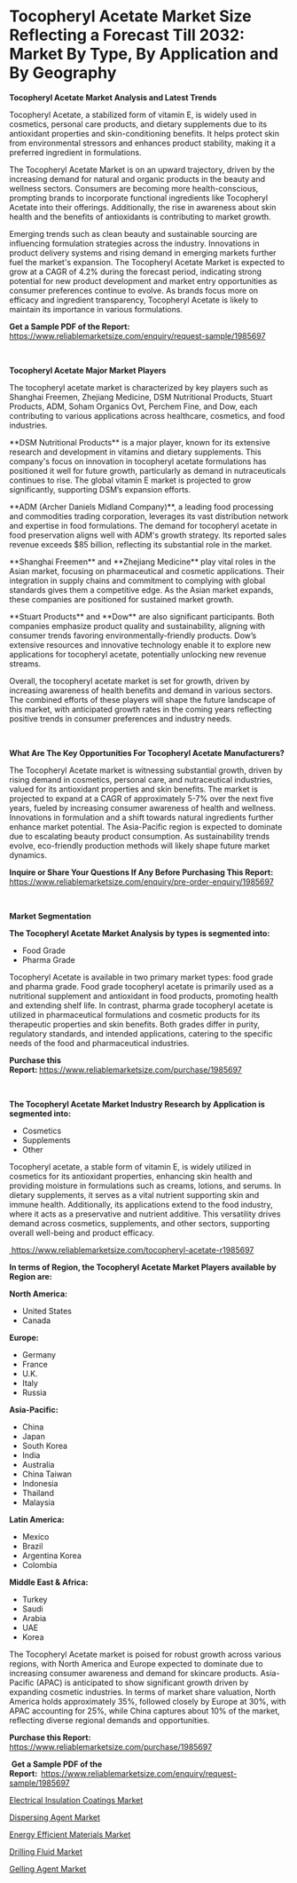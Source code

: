 <p><h1>Tocopheryl Acetate Market Size Reflecting a Forecast Till 2032: Market By Type, By Application and By Geography</h1></p><p><strong>Tocopheryl Acetate Market Analysis and Latest Trends</strong></p>
<p><p>Tocopheryl Acetate, a stabilized form of vitamin E, is widely used in cosmetics, personal care products, and dietary supplements due to its antioxidant properties and skin-conditioning benefits. It helps protect skin from environmental stressors and enhances product stability, making it a preferred ingredient in formulations.</p><p>The Tocopheryl Acetate Market is on an upward trajectory, driven by the increasing demand for natural and organic products in the beauty and wellness sectors. Consumers are becoming more health-conscious, prompting brands to incorporate functional ingredients like Tocopheryl Acetate into their offerings. Additionally, the rise in awareness about skin health and the benefits of antioxidants is contributing to market growth.</p><p>Emerging trends such as clean beauty and sustainable sourcing are influencing formulation strategies across the industry. Innovations in product delivery systems and rising demand in emerging markets further fuel the market's expansion. The Tocopheryl Acetate Market is expected to grow at a CAGR of 4.2% during the forecast period, indicating strong potential for new product development and market entry opportunities as consumer preferences continue to evolve. As brands focus more on efficacy and ingredient transparency, Tocopheryl Acetate is likely to maintain its importance in various formulations.</p></p>
<p><strong>Get a Sample PDF of the Report:&nbsp;</strong> <a href="https://www.reliablemarketsize.com/enquiry/request-sample/1985697?utm_campaign=1998&utm_medium=2&utm_source=Github&utm_content=ia&utm_term=01042025&utm_id=tocopheryl-acetate">https://www.reliablemarketsize.com/enquiry/request-sample/1985697</a></p>
<p>&nbsp;</p>
<p><strong>Tocopheryl Acetate Major Market Players</strong></p>
<p><p>The tocopheryl acetate market is characterized by key players such as Shanghai Freemen, Zhejiang Medicine, DSM Nutritional Products, Stuart Products, ADM, Soham Organics Ovt, Perchem Fine, and Dow, each contributing to various applications across healthcare, cosmetics, and food industries.</p><p>**DSM Nutritional Products** is a major player, known for its extensive research and development in vitamins and dietary supplements. This company's focus on innovation in tocopheryl acetate formulations has positioned it well for future growth, particularly as demand in nutraceuticals continues to rise. The global vitamin E market is projected to grow significantly, supporting DSM’s expansion efforts.</p><p>**ADM (Archer Daniels Midland Company)**, a leading food processing and commodities trading corporation, leverages its vast distribution network and expertise in food formulations. The demand for tocopheryl acetate in food preservation aligns well with ADM's growth strategy. Its reported sales revenue exceeds $85 billion, reflecting its substantial role in the market.</p><p>**Shanghai Freemen** and **Zhejiang Medicine** play vital roles in the Asian market, focusing on pharmaceutical and cosmetic applications. Their integration in supply chains and commitment to complying with global standards gives them a competitive edge. As the Asian market expands, these companies are positioned for sustained market growth.</p><p>**Stuart Products** and **Dow** are also significant participants. Both companies emphasize product quality and sustainability, aligning with consumer trends favoring environmentally-friendly products. Dow’s extensive resources and innovative technology enable it to explore new applications for tocopheryl acetate, potentially unlocking new revenue streams.</p><p>Overall, the tocopheryl acetate market is set for growth, driven by increasing awareness of health benefits and demand in various sectors. The combined efforts of these players will shape the future landscape of this market, with anticipated growth rates in the coming years reflecting positive trends in consumer preferences and industry needs.</p></p>
<p>&nbsp;</p>
<p><strong>What Are The Key Opportunities For Tocopheryl Acetate Manufacturers?</strong></p>
<p><p>The Tocopheryl Acetate market is witnessing substantial growth, driven by rising demand in cosmetics, personal care, and nutraceutical industries, valued for its antioxidant properties and skin benefits. The market is projected to expand at a CAGR of approximately 5-7% over the next five years, fueled by increasing consumer awareness of health and wellness. Innovations in formulation and a shift towards natural ingredients further enhance market potential. The Asia-Pacific region is expected to dominate due to escalating beauty product consumption. As sustainability trends evolve, eco-friendly production methods will likely shape future market dynamics.</p></p>
<p><strong>Inquire or Share Your Questions If Any Before Purchasing This Report:</strong> <a href="https://www.reliablemarketsize.com/enquiry/pre-order-enquiry/1985697?utm_campaign=1998&utm_medium=2&utm_source=Github&utm_content=ia&utm_term=01042025&utm_id=tocopheryl-acetate">https://www.reliablemarketsize.com/enquiry/pre-order-enquiry/1985697</a></p>
<p>&nbsp;</p>
<p><strong>Market Segmentation</strong></p>
<p><strong>The Tocopheryl Acetate Market Analysis by types is segmented into:</strong></p>
<p><ul><li>Food Grade</li><li>Pharma Grade</li></ul></p>
<p><p>Tocopheryl Acetate is available in two primary market types: food grade and pharma grade. Food grade tocopheryl acetate is primarily used as a nutritional supplement and antioxidant in food products, promoting health and extending shelf life. In contrast, pharma grade tocopheryl acetate is utilized in pharmaceutical formulations and cosmetic products for its therapeutic properties and skin benefits. Both grades differ in purity, regulatory standards, and intended applications, catering to the specific needs of the food and pharmaceutical industries.</p></p>
<p><strong>Purchase this Report:&nbsp;</strong><a href="https://www.reliablemarketsize.com/purchase/1985697?utm_campaign=1998&utm_medium=2&utm_source=Github&utm_content=ia&utm_term=01042025&utm_id=tocopheryl-acetate">https://www.reliablemarketsize.com/purchase/1985697</a></p>
<p>&nbsp;</p>
<p><strong>The Tocopheryl Acetate Market Industry Research by Application is segmented into:</strong></p>
<p><ul><li>Cosmetics</li><li>Supplements</li><li>Other</li></ul></p>
<p><p>Tocopheryl acetate, a stable form of vitamin E, is widely utilized in cosmetics for its antioxidant properties, enhancing skin health and providing moisture in formulations such as creams, lotions, and serums. In dietary supplements, it serves as a vital nutrient supporting skin and immune health. Additionally, its applications extend to the food industry, where it acts as a preservative and nutrient additive. This versatility drives demand across cosmetics, supplements, and other sectors, supporting overall well-being and product efficacy.</p></p>
<p><a href="https://www.reliablemarketsize.com/tocopheryl-acetate-r1985697?utm_campaign=1998&utm_medium=2&utm_source=Github&utm_content=ia&utm_term=01042025&utm_id=tocopheryl-acetate">&nbsp;https://www.reliablemarketsize.com/tocopheryl-acetate-r1985697</a></p>
<p><strong>In terms of Region, the Tocopheryl Acetate Market Players available by Region are:</strong></p>
<p>
    <p> <strong> North America: </strong>
        <ul>
            <li>United States</li>
            <li>Canada</li>
        </ul>
        </p> 
    <p> <strong> Europe: </strong>
        <ul>
            <li>Germany</li>
            <li>France</li>
            <li>U.K.</li>
            <li>Italy</li>
            <li>Russia</li>
        </ul>
        </p> 
    <p> <strong> Asia-Pacific: </strong>
        <ul>
            <li>China</li>
            <li>Japan</li>
            <li>South Korea</li>
            <li>India</li>
            <li>Australia</li>
            <li>China Taiwan</li>
            <li>Indonesia</li>
            <li>Thailand</li>
            <li>Malaysia</li>
        </ul>
        </p> 
    <p> <strong> Latin America: </strong>
        <ul>
            <li>Mexico</li>
            <li>Brazil</li>
            <li>Argentina Korea</li>
            <li>Colombia</li>
        </ul>
        </p> 
    <p> <strong> Middle East & Africa: </strong>
        <ul>
            <li>Turkey</li>
            <li>Saudi</li>
            <li>Arabia</li>
            <li>UAE</li>
            <li>Korea</li>
        </ul>
    </p>
    </p>
<p><p>The Tocopheryl Acetate market is poised for robust growth across various regions, with North America and Europe expected to dominate due to increasing consumer awareness and demand for skincare products. Asia-Pacific (APAC) is anticipated to show significant growth driven by expanding cosmetic industries. In terms of market share valuation, North America holds approximately 35%, followed closely by Europe at 30%, with APAC accounting for 25%, while China captures about 10% of the market, reflecting diverse regional demands and opportunities.</p></p>
<p><strong>Purchase this Report: </strong><a href="https://www.reliablemarketsize.com/purchase/1985697?utm_campaign=1998&utm_medium=2&utm_source=Github&utm_content=ia&utm_term=01042025&utm_id=tocopheryl-acetate">https://www.reliablemarketsize.com/purchase/1985697</a></p>
<p>&nbsp;<strong>Get a Sample PDF of the Report:&nbsp;&nbsp;</strong><a href="https://www.reliablemarketsize.com/enquiry/request-sample/1985697?utm_campaign=1998&utm_medium=2&utm_source=Github&utm_content=ia&utm_term=01042025&utm_id=tocopheryl-acetate">https://www.reliablemarketsize.com/enquiry/request-sample/1985697</a></p>
<p><strong></strong></p>
<p><p><a href="https://github.com/anejaryaan8m/Market-Research-Report-List-1/blob/main/electrical-insulation-coatings-market.md?utm_campaign=1998&utm_medium=2&utm_source=Github&utm_content=ia&utm_term=01042025&utm_id=tocopheryl-acetate">Electrical Insulation Coatings Market</a></p><p><a href="https://github.com/gackesaizaze/Market-Research-Report-List-1/blob/main/dispersing-agent-market.md?utm_campaign=1998&utm_medium=2&utm_source=Github&utm_content=ia&utm_term=01042025&utm_id=tocopheryl-acetate">Dispersing Agent Market</a></p><p><a href="https://github.com/krookplier6h/Market-Research-Report-List-1/blob/main/energy-efficient-materials-market.md?utm_campaign=1998&utm_medium=2&utm_source=Github&utm_content=ia&utm_term=01042025&utm_id=tocopheryl-acetate">Energy Efficient Materials Market</a></p><p><a href="https://github.com/neilycalanww/Market-Research-Report-List-1/blob/main/drilling-fluid-market.md?utm_campaign=1998&utm_medium=2&utm_source=Github&utm_content=ia&utm_term=01042025&utm_id=tocopheryl-acetate">Drilling Fluid Market</a></p><p><a href="https://github.com/keolalelekr8/Market-Research-Report-List-1/blob/main/gelling-agent-market.md?utm_campaign=1998&utm_medium=2&utm_source=Github&utm_content=ia&utm_term=01042025&utm_id=tocopheryl-acetate">Gelling Agent Market</a></p></p>